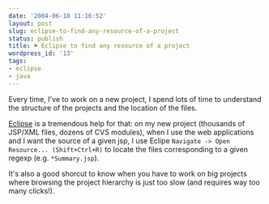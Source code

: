 ```yaml
---
date: '2004-06-18 11:16:52'
layout: post
slug: eclipse-to-find-any-resource-of-a-project
status: publish
title: ⚑ Eclipse to find any resource of a project
wordpress_id: '13'
tags:
- eclipse
- java
---
```


Every time, I've to work on a new project, I spend lots of time to understand the structure of the projects and the location of the files.




[Eclipse](http://www.eclipse.org/) is a tremendous help for that: on my new project (thousands of JSP/XML files, dozens of CVS modules), when I use the web applications and I want the source of a given jsp, I use Eclipe `Navigate -> Open Resource... (Shift+Ctrl+R)` to locate the files corresponding to a given regexp (e.g. `*Summary.jsp`).




It's also a good shorcut to know when you have to work on big projects where browsing the project hierarchy is just too slow (and requires way too many clicks!).
